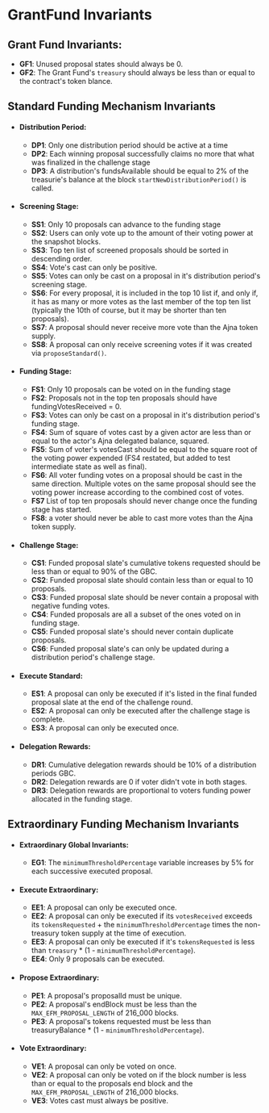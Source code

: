 # GrantFund Invariants

## Grant Fund Invariants:
   - **GF1**: Unused proposal states should always be 0.
   - **GF2**: The Grant Fund's `treasury` should always be less than or equal to the contract's token blance.
<!-- 
   - TODO: add invariants around treasury balance post updates and with partial slate executions
 -->

## Standard Funding Mechanism Invariants

- #### Distribution Period:
    - **DP1**: Only one distribution period should be active at a time
    - **DP2**: Each winning proposal successfully claims no more that what was finalized in the challenge stage
    - **DP3**: A distribution's fundsAvailable should be equal to 2% of the treasurie's balance at the block `startNewDistributionPeriod()` is called.

- #### Screening Stage:
    - **SS1**: Only 10 proposals can advance to the funding stage
    - **SS2**: Users can only vote up to the amount of their voting power at the snapshot blocks.
    - **SS3**: Top ten list of screened proposals should be sorted in descending order.
    - **SS4**: Vote's cast can only be positive.
    - **SS5**: Votes can only be cast on a proposal in it's distribution period's screening stage.
    - **SS6**: For every proposal, it is included in the top 10 list if, and only if, it has as many or more votes as the last member of the top ten list (typically the 10th of course, but it may be shorter than ten proposals).
    - **SS7**: A proposal should never receive more vote than the Ajna token supply.
    - **SS8**: A proposal can only receive screening votes if it was created via `proposeStandard()`.

- #### Funding Stage:
    - **FS1**: Only 10 proposals can be voted on in the funding stage
    - **FS2**: Proposals not in the top ten proposals should have fundingVotesReceived = 0.
    - **FS3**: Votes can only be cast on a proposal in it's distribution period's funding stage.
    - **FS4**: Sum of square of votes cast by a given actor are less than or equal to the actor's Ajna delegated balance, squared.
    - **FS5**: Sum of voter's votesCast should be equal to the square root of the voting power expended (FS4 restated, but added to test intermediate state as well as final).
    - **FS6**: All voter funding votes on a proposal should be cast in the same direction. Multiple votes on the same proposal should see the voting power increase according to the combined cost of votes.
    - **FS7** List of top ten proposals should never change once the funding stage has started.
    - **FS8**: a voter should never be able to cast more votes than the Ajna token supply.

- #### Challenge Stage:
    - **CS1**: Funded proposal slate's cumulative tokens requested should be less than or equal to 90% of the GBC.
    - **CS2**: Funded proposal slate should contain less than or equal to 10 proposals.
    - **CS3**: Funded proposal slate should be never contain a proposal with negative funding votes.
    - **CS4**: Funded proposals are all a subset of the ones voted on in funding stage.
    - **CS5**: Funded proposal slate's should never contain duplicate proposals.
    - **CS6**: Funded proposal slate's can only be updated during a distribution period's challenge stage.

- #### Execute Standard:
    - **ES1**: A proposal can only be executed if it's listed in the final funded proposal slate at the end of the challenge round.
    - **ES2**: A proposal can only be executed after the challenge stage is complete.
    - **ES3**: A proposal can only be executed once.

- #### Delegation Rewards:
    - **DR1**: Cumulative delegation rewards should be 10% of a distribution periods GBC.
    - **DR2**: Delegation rewards are 0 if voter didn't vote in both stages.
    - **DR3**: Delegation rewards are proportional to voters funding power allocated in the funding stage.

## Extraordinary Funding Mechanism Invariants

- #### Extraordinary Global Invariants:
    - **EG1**: The `minimumThresholdPercentage` variable increases by 5% for each successive executed proposal.

- #### Execute Extraordinary:
    - **EE1**: A proposal can only be executed once.
    - **EE2**: A proposal can only be executed if its `votesReceived` exceeds its `tokensRequested` + the `minimumThresholdPercentage` times the non-treasury token supply at the time of execution.
    - **EE3**: A proposal can only be executed if it's `tokensRequested` is less than `treasury` * (1 - `minimumThresholdPercentage`).
    - **EE4**: Only 9 proposals can be executed.

- #### Propose Extraordinary:
    - **PE1**: A proposal's proposalId must be unique.
    - **PE2**: A proposal's endBlock must be less than the `MAX_EFM_PROPOSAL_LENGTH` of 216_000 blocks.
    - **PE3**: A proposal's tokens requested must be less than treasuryBalance * (1 - `minimumThresholdPercentage`).

- #### Vote Extraordinary:
    - **VE1**: A proposal can only be voted on once.
    - **VE2**: A proposal can only be voted on if the block number is less than or equal to the proposals end block and the `MAX_EFM_PROPOSAL_LENGTH` of 216_000 blocks.
    - **VE3**: Votes cast must always be positive.
